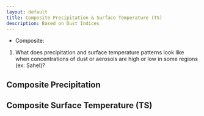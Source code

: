 ```yaml
---
layout: default
title: Composite Precipitation & Surface Temperature (TS)
description: Based on Dust Indices
---
```

* Composite: 
1. What does precipitation and surface temperature patterns look like when concentrations of dust or aerosols are high or low in some regions (ex: Sahel)?

## Composite Precipitation 

## Composite Surface Temperature (TS)
